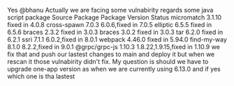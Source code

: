 Yes @bhanu Actually we are facing some vulnabirity regards some java script package 
	Source Package	Package Version	Status
	micromatch	3.1.10	fixed in 4.0.8
	cross-spawn	7.0.3	6.0.6,fixed in 7.0.5
	elliptic	6.5.5	fixed in 6.5.6
	braces	2.3.2	fixed in 3.0.3
	braces	3.0.2	fixed in 3.0.3
	tar	6.2.0	fixed in 6.2.1
	ssri	7.1.1	6.0.2,fixed in 8.0.1
	webpack	4.46.0	fixed in 5.94.0
	find-my-way	8.1.0	8.2.2,fixed in 9.0.1
	@grpc/grpc-js	1.10.3	1.8.22,1.9.15,fixed in 1.10.9
we fix that and push our lastest changes to main and deploy it but when we rescan it those vulnabirity didn't fix.
My question is should we have to upgrade one-app version as when we are currently using 6.13.0 and if yes which one is tha lastest

